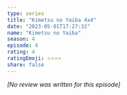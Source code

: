 ```yaml
---
type: series
title: "Kimetsu no Yaiba 4x4"
date: "2023-05-01T17:27:32"
name: "Kimetsu no Yaiba"
season: 4
episode: 4
rating: 4
ratingEmoji: ⭐️⭐️⭐️⭐️
share: false
---
```


*[No review was written for this episode]*
